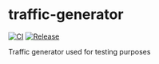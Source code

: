 # traffic-generator

[![CI](https://github.com/gotway/traffic-generator/actions/workflows/ci.yml/badge.svg)](https://github.com/gotway/traffic-generator/actions/workflows/ci.yml)
[![Release](https://github.com/gotway/traffic-generator/actions/workflows/release.yml/badge.svg)](https://github.com/gotway/traffic-generator/actions/workflows/release.yml)

Traffic generator used for testing purposes
